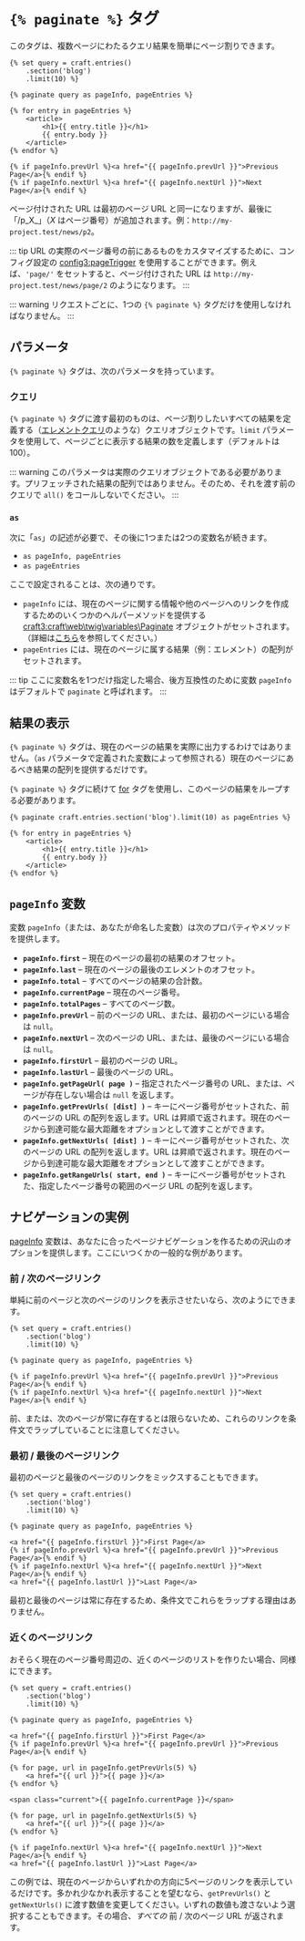 # `{% paginate %}` タグ

このタグは、複数ページにわたるクエリ結果を簡単にページ割りできます。

```twig
{% set query = craft.entries()
    .section('blog')
    .limit(10) %}

{% paginate query as pageInfo, pageEntries %}

{% for entry in pageEntries %}
    <article>
        <h1>{{ entry.title }}</h1>
        {{ entry.body }}
    </article>
{% endfor %}

{% if pageInfo.prevUrl %}<a href="{{ pageInfo.prevUrl }}">Previous Page</a>{% endif %}
{% if pageInfo.nextUrl %}<a href="{{ pageInfo.nextUrl }}">Next Page</a>{% endif %}
```

ページ付けされた URL は最初のページ URL と同一になりますが、最後に「/p_X_」（_X_ はページ番号）が追加されます。例：`http://my-project.test/news/p2`。

::: tip
URL の実際のページ番号の前にあるものをカスタマイズするために、コンフィグ設定の <config3:pageTrigger> を使用することができます。例えば、`'page/'`  をセットすると、ページ付けされた URL は `http://my-project.test/news/page/2` のようになります。
:::

::: warning
リクエストごとに、1つの `{% paginate %}` タグだけを使用しなければなりません。
:::

## パラメータ

`{% paginate %}` タグは、次のパラメータを持っています。

### クエリ

`{% paginate %}` タグに渡す最初のものは、ページ割りしたいすべての結果を定義する（[エレメントクエリ](../element-queries/README.md)のような）クエリオブジェクトです。`limit` パラメータを使用して、ページごとに表示する結果の数を定義します（デフォルトは 100）。

::: warning
このパラメータは実際のクエリオブジェクトである必要があります。プリフェッチされた結果の配列ではありません。そのため、それを渡す前のクエリで `all()` をコールしないでください。
:::

### `as`

次に「`as`」の記述が必要で、その後に1つまたは2つの変数名が続きます。

* `as pageInfo, pageEntries`
* `as pageEntries`

ここで設定されることは、次の通りです。

* `pageInfo` には、現在のページに関する情報や他のページへのリンクを作成するためのいくつかのヘルパーメソッドを提供する <craft3:craft\web\twig\variables\Paginate> オブジェクトがセットされます。（詳細は[こちら](#the-pageInfo-variable)を参照してください。）
* `pageEntries` には、現在のページに属する結果（例：エレメント）の配列がセットされます。

::: tip
ここに変数名を1つだけ指定した場合、後方互換性のために変数 `pageInfo` はデフォルトで `paginate` と呼ばれます。
:::

## 結果の表示

`{% paginate %}` タグは、現在のページの結果を実際に出力するわけではありません。（`as` パラメータで定義された変数によって参照される）現在のページにあるべき結果の配列を提供するだけです。

`{% paginate %}` タグに続けて [for](https://twig.symfony.com/doc/tags/for.html) タグを使用し、このページの結果をループする必要があります。

```twig
{% paginate craft.entries.section('blog').limit(10) as pageEntries %}

{% for entry in pageEntries %}
    <article>
        <h1>{{ entry.title }}</h1>
        {{ entry.body }}
    </article>
{% endfor %}
```

## `pageInfo` 変数

変数 `pageInfo`（または、あなたが命名した変数）は次のプロパティやメソッドを提供します。

* **`pageInfo.first`** – 現在のページの最初の結果のオフセット。
* **`pageInfo.last`** – 現在のページの最後のエレメントのオフセット。
* **`pageInfo.total`** – すべてのページの結果の合計数。
* **`pageInfo.currentPage`** – 現在のページ番号。
* **`pageInfo.totalPages`** – すべてのページ数。
* **`pageInfo.prevUrl`** – 前のページの URL、または、最初のページにいる場合は `null`。
* **`pageInfo.nextUrl`** – 次のページの URL、または、最後のページにいる場合は `null`。
* **`pageInfo.firstUrl`** – 最初のページの URL。
* **`pageInfo.lastUrl`** – 最後のページの URL。
* **`pageInfo.getPageUrl( page )`** – 指定されたページ番号の URL、または、ページが存在しない場合は `null` を返します。
* **`pageInfo.getPrevUrls( [dist] )`** – キーにページ番号がセットされた、前のページの URL の配列を返します。URL は昇順で返されます。現在のページから到達可能な最大距離をオプションとして渡すことができます。
* **`pageInfo.getNextUrls( [dist] )`** – キーにページ番号がセットされた、次のページの URL の配列を返します。URL は昇順で返されます。現在のページから到達可能な最大距離をオプションとして渡すことができます。
* **`pageInfo.getRangeUrls( start, end )`** – キーにページ番号がセットされた、指定したページ番号の範囲のページ URL の配列を返します。


## ナビゲーションの実例

[pageInfo](#the-pageInfo-variable) 変数は、あなたに合ったページナビゲーションを作るための沢山のオプションを提供します。ここにいつくかの一般的な例があります。

### 前 / 次のページリンク

単純に前のページと次のページのリンクを表示させたいなら、次のようにできます。

```twig
{% set query = craft.entries()
    .section('blog')
    .limit(10) %}

{% paginate query as pageInfo, pageEntries %}

{% if pageInfo.prevUrl %}<a href="{{ pageInfo.prevUrl }}">Previous Page</a>{% endif %}
{% if pageInfo.nextUrl %}<a href="{{ pageInfo.nextUrl }}">Next Page</a>{% endif %}
```

前、または、次のページが常に存在するとは限らないため、これらのリンクを条件文でラップしていることに注意してください。

### 最初 / 最後のページリンク

最初のページと最後のページのリンクをミックスすることもできます。

```twig
{% set query = craft.entries()
    .section('blog')
    .limit(10) %}

{% paginate query as pageInfo, pageEntries %}

<a href="{{ pageInfo.firstUrl }}">First Page</a>
{% if pageInfo.prevUrl %}<a href="{{ pageInfo.prevUrl }}">Previous Page</a>{% endif %}
{% if pageInfo.nextUrl %}<a href="{{ pageInfo.nextUrl }}">Next Page</a>{% endif %}
<a href="{{ pageInfo.lastUrl }}">Last Page</a>
```

最初と最後のページは常に存在するため、条件文でこれらをラップする理由はありません。

### 近くのページリンク

おそらく現在のページ番号周辺の、近くのページのリストを作りたい場合、同様にできます。

```twig
{% set query = craft.entries()
    .section('blog')
    .limit(10) %}

{% paginate query as pageInfo, pageEntries %}

<a href="{{ pageInfo.firstUrl }}">First Page</a>
{% if pageInfo.prevUrl %}<a href="{{ pageInfo.prevUrl }}">Previous Page</a>{% endif %}

{% for page, url in pageInfo.getPrevUrls(5) %}
    <a href="{{ url }}">{{ page }}</a>
{% endfor %}

<span class="current">{{ pageInfo.currentPage }}</span>

{% for page, url in pageInfo.getNextUrls(5) %}
    <a href="{{ url }}">{{ page }}</a>
{% endfor %}

{% if pageInfo.nextUrl %}<a href="{{ pageInfo.nextUrl }}">Next Page</a>{% endif %}
<a href="{{ pageInfo.lastUrl }}">Last Page</a>
```

この例では、現在のページからいずれかの方向に5ページのリンクを表示しているだけです。多かれ少なかれ表示することを望むなら、`getPrevUrls()` と `getNextUrls()` に渡す数値を変更してください。いずれの数値も渡さないよう選択することもできます。その場合、*すべての* 前 / 次のページ URL が返されます。
